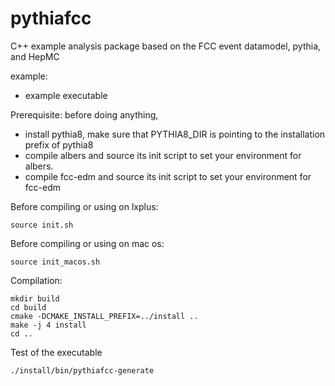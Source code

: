 pythiafcc
============

C++ example analysis package based on the FCC event datamodel,
pythia, and HepMC

example:
- example executable


Prerequisite: before doing anything,
- install pythia8, make sure that PYTHIA8_DIR is pointing to the installation prefix of pythia8
- compile albers and source its init script to set your environment for albers.
- compile fcc-edm and source its init script to set your environment for fcc-edm

Before compiling or using on lxplus:

    source init.sh

Before compiling or using on mac os: 

    source init_macos.sh

Compilation:

    mkdir build
    cd build
    cmake -DCMAKE_INSTALL_PREFIX=../install ..
    make -j 4 install
    cd ..

Test of the executable

    ./install/bin/pythiafcc-generate   

